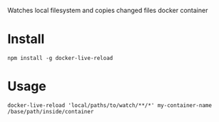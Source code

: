 Watches local filesystem and copies changed files docker container

# Install

`npm install -g docker-live-reload`

# Usage

`docker-live-reload 'local/paths/to/watch/**/*' my-container-name /base/path/inside/container`
